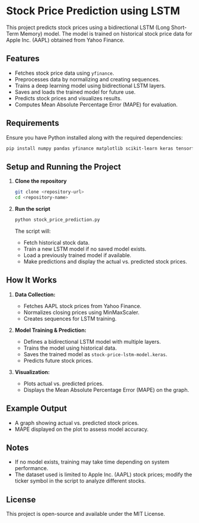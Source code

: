 # Stock Price Prediction using LSTM

This project predicts stock prices using a bidirectional LSTM (Long Short-Term Memory) model. The model is trained on historical stock price data for Apple Inc. (AAPL) obtained from Yahoo Finance.

## Features
- Fetches stock price data using `yfinance`.
- Preprocesses data by normalizing and creating sequences.
- Trains a deep learning model using bidirectional LSTM layers.
- Saves and loads the trained model for future use.
- Predicts stock prices and visualizes results.
- Computes Mean Absolute Percentage Error (MAPE) for evaluation.

## Requirements
Ensure you have Python installed along with the required dependencies:

```bash
pip install numpy pandas yfinance matplotlib scikit-learn keras tensorflow
```

## Setup and Running the Project

1. **Clone the repository**
   ```bash
   git clone <repository-url>
   cd <repository-name>
   ```

2. **Run the script**
   ```bash
   python stock_price_prediction.py
   ```

   The script will:
   - Fetch historical stock data.
   - Train a new LSTM model if no saved model exists.
   - Load a previously trained model if available.
   - Make predictions and display the actual vs. predicted stock prices.

## How It Works
1. **Data Collection:**
   - Fetches AAPL stock prices from Yahoo Finance.
   - Normalizes closing prices using MinMaxScaler.
   - Creates sequences for LSTM training.

2. **Model Training & Prediction:**
   - Defines a bidirectional LSTM model with multiple layers.
   - Trains the model using historical data.
   - Saves the trained model as `stock-price-lstm-model.keras`.
   - Predicts future stock prices.

3. **Visualization:**
   - Plots actual vs. predicted prices.
   - Displays the Mean Absolute Percentage Error (MAPE) on the graph.

## Example Output
- A graph showing actual vs. predicted stock prices.
- MAPE displayed on the plot to assess model accuracy.

## Notes
- If no model exists, training may take time depending on system performance.
- The dataset used is limited to Apple Inc. (AAPL) stock prices; modify the ticker symbol in the script to analyze different stocks.

## License
This project is open-source and available under the MIT License.

